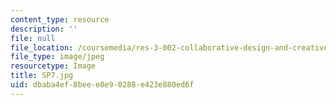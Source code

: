 ```yaml
---
content_type: resource
description: ''
file: null
file_location: /coursemedia/res-3-002-collaborative-design-and-creative-expression-with-arduino-microcontrollers-january-iap-2017/dbaba4ef8beee0e90288e423e880ed6f_SP7.jpg
file_type: image/jpeg
resourcetype: Image
title: SP7.jpg
uid: dbaba4ef-8bee-e0e9-0288-e423e880ed6f
---
```

